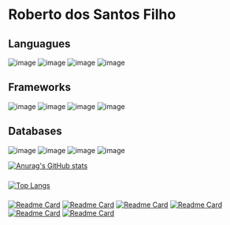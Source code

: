 # Roberto dos Santos Filho

## Languagues
![image](https://img.shields.io/badge/JavaScript-323330?style=for-the-badge&logo=javascript&logoColor=F7DF1E)
![image](https://img.shields.io/badge/TypeScript-007ACC?style=for-the-badge&logo=typescript&logoColor=white)
![image](https://img.shields.io/badge/HTML5-E34F26?style=for-the-badge&logo=html5&logoColor=white)
![image](https://img.shields.io/badge/CSS3-1572B6?style=for-the-badge&logo=css3&logoColor=white)

## Frameworks
![image](https://img.shields.io/badge/Node.js-339933?style=for-the-badge&logo=nodedotjs&logoColor=white)
![image](https://img.shields.io/badge/Express.js-000000?style=for-the-badge&logo=express&logoColor=white)
![image](https://img.shields.io/badge/React-20232A?style=for-the-badge&logo=react&logoColor=61DAFB)
![image](https://img.shields.io/badge/nestjs-E0234E?style=for-the-badge&logo=nestjs&logoColor=white)

## Databases
![image](https://img.shields.io/badge/MySQL-00000F?style=for-the-badge&logo=mysql&logoColor=white)
![image](https://img.shields.io/badge/PostgreSQL-316192?style=for-the-badge&logo=postgresql&logoColor=white)
![image](https://img.shields.io/badge/MongoDB-white?style=for-the-badge&logo=mongodb&logoColor=4EA94B)
![image](https://img.shields.io/badge/SQLite-07405E?style=for-the-badge&logo=sqlite&logoColor=white)

[![Anurag's GitHub stats](https://github-readme-stats.vercel.app/api?username=robertotheto&show_icons=true&theme=tokyonight)](https://github.com/Robertotheto/Robertotheto/)
###
[![Top Langs](https://github-readme-stats.vercel.app/api/top-langs/?username=robertotheto)](https://github.com/Robertotheto?tab=repositories)
###
[![Readme Card](https://github-readme-stats.vercel.app/api/pin/?username=robertotheto&repo=api-doctor-gcb)](https://github.com/Robertotheto/api-doctor-gcb)
[![Readme Card](https://github-readme-stats.vercel.app/api/pin/?username=robertotheto&repo=NLW6-trilhaNodeJS)](https://github.com/Robertotheto/NLW6-trilhaNodeJS)
[![Readme Card](https://github-readme-stats.vercel.app/api/pin/?username=robertotheto&repo=clone-discord)](https://github.com/Robertotheto/clone-discord)
[![Readme Card](https://github-readme-stats.vercel.app/api/pin/?username=robertotheto&repo=PegaMassaDelivery-backend)](https://github.com/Robertotheto/PegaMassaDelivery-backend) 
[![Readme Card](https://github-readme-stats.vercel.app/api/pin/?username=robertotheto&repo=ignite-lab-01)](https://github.com/Robertotheto/ignite-lab-01)
[![Readme Card](https://github-readme-stats.vercel.app/api/pin/?username=robertotheto&repo=podcastrnext)](https://github.com/Robertotheto/https://github.com/Robertotheto/podcastrnext)

